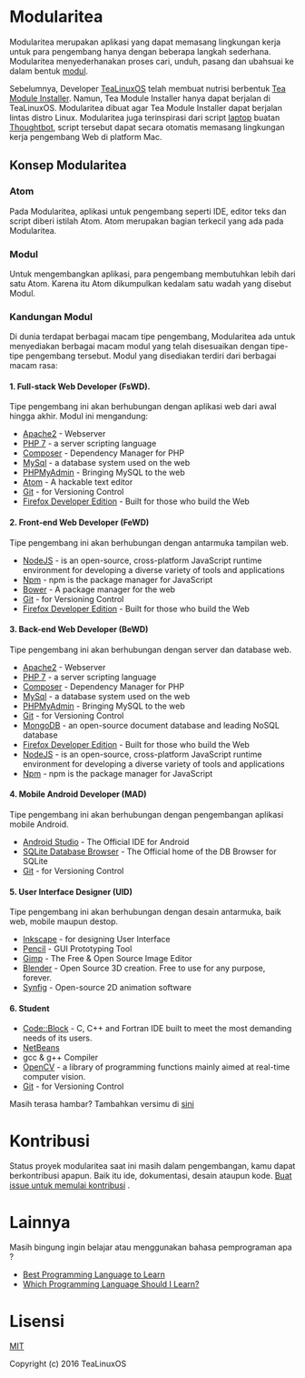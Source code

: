# Modularitea
Modularitea merupakan aplikasi yang dapat memasang lingkungan kerja untuk para pengembang hanya dengan beberapa langkah sederhana. Modularitea menyederhanakan proses cari, unduh, pasang dan ubahsuai  ke dalam bentuk [modul](#modul).

Sebelumnya, Developer [TeaLinuxOS](http://tealinuxos.org) telah membuat nutrisi berbentuk [Tea Module Installer](https://github.com/tealinuxos/tea-module-installer). Namun, Tea Module Installer hanya dapat berjalan di TeaLinuxOS. Modularitea dibuat agar Tea Module Installer dapat berjalan lintas distro Linux. Modularitea juga terinspirasi dari script [laptop](https://thoughtbot.com/tools) buatan [Thoughtbot](https://thoughtbot.com/), script tersebut dapat secara otomatis memasang lingkungan kerja pengembang Web di platform Mac.

## Konsep Modularitea

### Atom
Pada Modularitea, aplikasi untuk pengembang seperti IDE, editor teks dan script diberi istilah Atom. Atom merupakan bagian terkecil yang ada pada Modularitea.

### Modul
Untuk mengembangkan aplikasi, para pengembang membutuhkan lebih dari satu Atom. Karena itu Atom dikumpulkan kedalam satu wadah yang disebut Modul.

### Kandungan Modul
Di dunia terdapat berbagai macam tipe pengembang, Modularitea ada untuk menyediakan berbagai macam modul yang telah disesuaikan dengan tipe-tipe pengembang tersebut. Modul yang disediakan terdiri dari berbagai macam rasa:

#### 1. Full-stack Web Developer (FsWD).
Tipe pengembang ini akan berhubungan dengan aplikasi web dari awal hingga akhir.
Modul ini mengandung:
- [Apache2](https://httpd.apache.org/) - Webserver
- [PHP 7](http://php.net) - a server scripting language
- [Composer](https://getcomposer.org/) -  Dependency Manager for PHP
- [MySql](https://www.mysql.com/) - a database system used on the web
- [PHPMyAdmin](https://www.phpmyadmin.net/) - Bringing MySQL to the web
- [Atom](https://atom.io/) - A hackable text editor
- [Git](https://git-scm.com/) - for Versioning Control
- [Firefox Developer Edition](https://www.mozilla.org/en-US/firefox/developer/) - Built for those who build the Web

#### 2. Front-end Web Developer (FeWD)
Tipe pengembang ini akan berhubungan dengan antarmuka tampilan web.
- [NodeJS](https://nodejs.org) -  is an open-source, cross-platform JavaScript runtime environment for developing a diverse variety of tools and applications
- [Npm](https://www.npmjs.com/) - npm is the package manager for JavaScript
- [Bower](https://bower.io/) - A package manager for the web
- [Git](https://git-scm.com/) - for Versioning Control
- [Firefox Developer Edition](https://www.mozilla.org/en-US/firefox/developer/) - Built for those who build the Web

#### 3. Back-end Web Developer (BeWD)
Tipe pengembang ini akan berhubungan dengan server dan database web.
- [Apache2](https://httpd.apache.org/) - Webserver
- [PHP 7](http://php.net) - a server scripting language
- [Composer](https://getcomposer.org/) -  Dependency Manager for PHP
- [MySql](https://www.mysql.com/) - a database system used on the web
- [PHPMyAdmin](https://www.phpmyadmin.net/) - Bringing MySQL to the web
- [Git](https://git-scm.com/) - for Versioning Control
- [MongoDB](https://www.mongodb.com/) - an open-source document database and leading NoSQL database
- [Firefox Developer Edition](https://www.mozilla.org/en-US/firefox/developer/) - Built for those who build the Web
- [NodeJS](https://nodejs.org) -  is an open-source, cross-platform JavaScript runtime environment for developing a diverse variety of tools and applications
- [Npm](https://www.npmjs.com/) - npm is the package manager for JavaScript

#### 4. Mobile Android Developer (MAD)
Tipe pengembang ini akan berhubungan dengan pengembangan aplikasi mobile Android.
- [Android Studio](https://developer.android.com/studio/index.html) - The Official IDE for Android
- [SQLite Database Browser](http://sqlitebrowser.org/) - The Official home of the DB Browser for SQLite
- [Git](https://git-scm.com/) - for Versioning Control

#### 5. User Interface Designer (UID)
Tipe pengembang ini akan berhubungan dengan desain antarmuka, baik web, mobile maupun destop.
- [Inkscape](https://inkscape.org/) - for designing User Interface
- [Pencil](http://pencil.evolus.vn/Next.html) - GUI Prototyping Tool
- [Gimp](https://www.gimp.org/) - The Free & Open Source Image Editor
- [Blender](https://www.blender.org/) - Open Source 3D creation. Free to use for any purpose, forever.
- [Synfig](http://www.synfig.org/) - Open-source 2D animation software

#### 6. Student
- [Code::Block](http://www.codeblocks.org/) - C, C++ and Fortran IDE built to meet the most demanding needs of its users.
- [NetBeans](http://netbeans.org/)
- gcc & g++ Compiler
- [OpenCV](http://opencv.org) - a library of programming functions mainly aimed at real-time computer vision.
- [Git](https://git-scm.com/) - for Versioning Control

Masih terasa hambar? Tambahkan versimu di [sini](https://github.com/tealinuxos/modularitea/issues/new)

# Kontribusi
Status proyek modularitea saat ini masih dalam pengembangan, kamu dapat berkontribusi apapun. Baik itu ide, dokumentasi, desain ataupun kode. [Buat issue untuk memulai kontribusi](https://github.com/tealinuxos/modularitea/issues/new) .

# Lainnya

Masih bingung ingin belajar atau menggunakan bahasa pemprograman apa ?

- [Best Programming Language to Learn](http://www.bestprogramminglanguagefor.me)
- [Which Programming Language Should I Learn?](http://choosing-a-language.techboss.co/)

# Lisensi
[MIT](http://opensource.org/licenses/MIT)

Copyright (c) 2016 TeaLinuxOS
